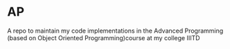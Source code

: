 # AP
A repo to maintain my code implementations in the Advanced Programming (based on Object Oriented Programming)course at my college IIITD
